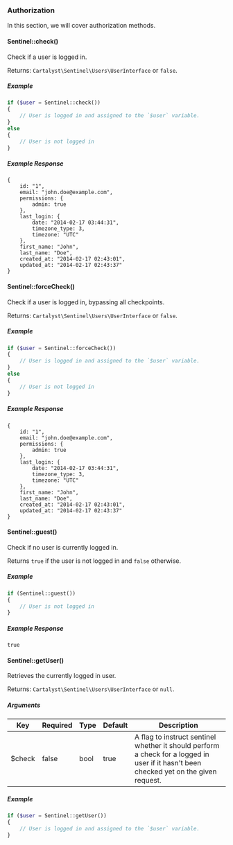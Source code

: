 ### Authorization

In this section, we will cover authorization methods.

#### Sentinel::check()

Check if a user is logged in.

Returns: `Cartalyst\Sentinel\Users\UserInterface` or `false`.

##### Example

```php
if ($user = Sentinel::check())
{
	// User is logged in and assigned to the `$user` variable.
}
else
{
	// User is not logged in
}
```

##### Example Response

```
{
	id: "1",
	email: "john.doe@example.com",
	permissions: {
		admin: true
	},
	last_login: {
		date: "2014-02-17 03:44:31",
		timezone_type: 3,
		timezone: "UTC"
	},
	first_name: "John",
	last_name: "Doe",
	created_at: "2014-02-17 02:43:01",
	updated_at: "2014-02-17 02:43:37"
}
```

#### Sentinel::forceCheck()

Check if a user is logged in, bypassing all checkpoints.

Returns: `Cartalyst\Sentinel\Users\UserInterface` or `false`.

##### Example

```php
if ($user = Sentinel::forceCheck())
{
	// User is logged in and assigned to the `$user` variable.
}
else
{
	// User is not logged in
}
```

##### Example Response

```
{
	id: "1",
	email: "john.doe@example.com",
	permissions: {
		admin: true
	},
	last_login: {
		date: "2014-02-17 03:44:31",
		timezone_type: 3,
		timezone: "UTC"
	},
	first_name: "John",
	last_name: "Doe",
	created_at: "2014-02-17 02:43:01",
	updated_at: "2014-02-17 02:43:37"
}
```

#### Sentinel::guest()

Check if no user is currently logged in.

Returns `true` if the user is not logged in and `false` otherwise.

##### Example

```php
if (Sentinel::guest())
{
	// User is not logged in
}
```

##### Example Response

```
true
```

#### Sentinel::getUser()

Retrieves the currently logged in user.

Returns: `Cartalyst\Sentinel\Users\UserInterface` or `null`.

##### Arguments

Key     | Required | Type | Default | Description
------- | -------- | ---- | ------- | ------------------------------------
$check  | false    | bool | true    | A flag to instruct sentinel whether it should perform a check for a logged in user if it hasn't been checked yet on the given request.

##### Example

```php
if ($user = Sentinel::getUser())
{
	// User is logged in and assigned to the `$user` variable.
}
```
